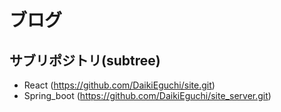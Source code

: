 # ブログ
## サブリポジトリ(subtree)
- React (https://github.com/DaikiEguchi/site.git)
- Spring_boot (https://github.com/DaikiEguchi/site_server.git)